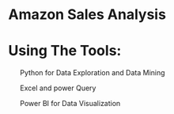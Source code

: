 # Amazon Sales Analysis
<h1>Using The Tools:</h1>
<ul>
  <tl>
   <p>Python for Data Exploration and Data Mining</p>
    <p>Excel and power Query </p>
    <p>Power BI for Data Visualization</p>
  </tl>
</ul>
